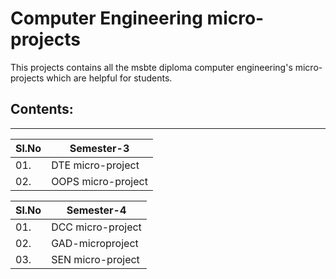 # Computer Engineering micro-projects

This projects contains all the msbte diploma computer engineering's micro-projects which are helpful for students.

## Contents:

<hr>

| Sl.No | Semester-3         |
| ----- | ------------------ |
| 01.   | DTE micro-project  |
| 02.   | OOPS micro-project |

| Sl.No | Semester-4         |
| ----- | ------------------ |
| 01.   | DCC micro-project  |
| 02.   | GAD-microproject   |
| 03.   | SEN micro-project  |



